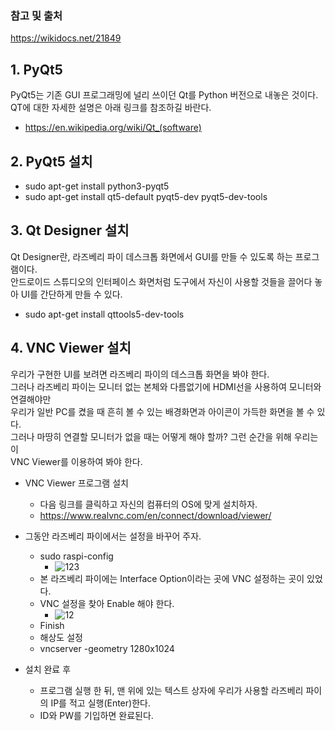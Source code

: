### 참고 및 출처

https://wikidocs.net/21849

## 1. PyQt5

PyQt5는 기존 GUI 프로그래밍에 널리 쓰이던 Qt를 Python 버전으로 내놓은 것이다.    
QT에 대한 자세한 설명은 아래 링크를 참조하길 바란다.     
- https://en.wikipedia.org/wiki/Qt_(software)


## 2. PyQt5 설치

- sudo apt-get install python3-pyqt5
- sudo apt-get install qt5-default pyqt5-dev pyqt5-dev-tools

## 3. Qt Designer 설치

Qt Designer란, 라즈베리 파이 데스크톱 화면에서 GUI를 만들 수 있도록 하는 프로그램이다.    
안드로이드 스튜디오의 인터페이스 화면처럼 도구에서 자신이 사용할 것들을 끌어다 놓아 UI를 간단하게 만들 수 있다.     

- sudo apt-get install qttools5-dev-tools

## 4. VNC Viewer 설치

우리가 구현한 UI를 보려면 라즈베리 파이의 데스크톱 화면을 봐야 한다.      
그러나 라즈베리 파이는 모니터 없는 본체와 다름없기에 HDMI선을 사용하여 모니터와 연결해야만       
우리가 일반 PC를 켰을 때 흔히 볼 수 있는 배경화면과 아이콘이 가득한 화면을 볼 수 있다.    
그러나 마땅히 연결할 모니터가 없을 때는 어떻게 해야 할까? 그런 순간을 위해 우리는 이       
VNC Viewer를 이용하여 봐야 한다.

* VNC Viewer 프로그램 설치
  - 다음 링크를 클릭하고 자신의 컴퓨터의 OS에 맞게 설치하자.
  - https://www.realvnc.com/en/connect/download/viewer/
* 그동안 라즈베리 파이에서는 설정을 바꾸어 주자.
  - sudo raspi-config
    - ![123](https://user-images.githubusercontent.com/64456822/152271472-01197d06-c1d5-4cfb-9426-0cd70725ac28.JPG) 
  - 본 라즈베리 파이에는 Interface Option이라는 곳에 VNC 설정하는 곳이 있었다. 
  - VNC 설정을 찾아 Enable 해야 한다.
    - ![12](https://user-images.githubusercontent.com/64456822/152271503-bac719f7-d644-4929-84e2-e9df041b1903.JPG) 
  - Finish
  - 해상도 설정
  - vncserver -geometry 1280x1024

* 설치 완료 후
  - 프로그램 실행 한 뒤, 맨 위에 있는 텍스트 상자에 우리가 사용할 라즈베리 파이의 IP를 적고 실행(Enter)한다.
  - ID와 PW를 기입하면 완료된다.   
